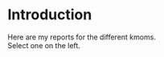 Introduction
===============================

Here are my reports for the different kmoms.  
Select one on the left.